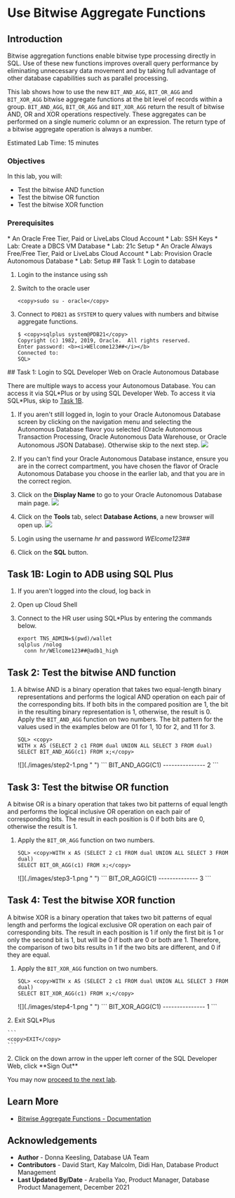 # Use Bitwise Aggregate Functions

## Introduction
Bitwise aggregation functions enable bitwise type processing directly in SQL. Use of these new functions improves overall query performance by eliminating unnecessary data movement and by taking full advantage of other database capabilities such as parallel processing.

This lab shows how to use the new `BIT_AND_AGG`, `BIT_OR_AGG` and `BIT_XOR_AGG` bitwise aggregate functions at the bit level of records within a group. `BIT_AND_AGG`, `BIT_OR_AGG` and `BIT_XOR_AGG` return the result of bitwise AND, OR and XOR operations respectively. These aggregates can be performed on a single numeric column or an expression. The return type of a bitwise aggregate operation is always a number.

Estimated Lab Time: 15 minutes

### Objectives
In this lab, you will:
* Test the bitwise AND function
* Test the bitwise OR function
* Test the bitwise XOR function

### Prerequisites
<if type="dbcs">
* An Oracle Free Tier, Paid or LiveLabs Cloud Account
* Lab: SSH Keys
* Lab: Create a DBCS VM Database
* Lab: 21c Setup
</if>
<if type="atp">
* An Oracle Always Free/Free Tier, Paid or LiveLabs Cloud Account
* Lab: Provision Oracle Autonomous Database
* Lab: Setup
</if>

<if type="dbcs">
## Task 1: Login to database

1. Login to the instance using ssh

2. Switch to the oracle user
    ```
    <copy>sudo su - oracle</copy>
    ```

3. Connect to `PDB21` as `SYSTEM` to query values with numbers and bitwise aggregate functions.

    ```
    $ <copy>sqlplus system@PDB21</copy>
    Copyright (c) 1982, 2019, Oracle.  All rights reserved.
    Enter password: <b><i>WElcome123##</i></b>
    Connected to:
    SQL>
    ```
</if>

<if type="atp">
## Task 1: Login to SQL Developer Web on Oracle Autonomous Database

There are multiple ways to access your Autonomous Database.  You can access it via SQL\*Plus or by using SQL Developer Web.  To access it via SQL\*Plus, skip to [Task 1B](#TASK1B:LogintoADBusingSQLPlus).

1.  If you aren't still logged in, login to your Oracle Autonomous Database screen by clicking on the navigation menu and selecting the Autonomous Database flavor you selected (Oracle Autonomous Transaction Processing, Oracle Autonomous Data Warehouse, or Oracle Autonomous JSON Database). Otherwise skip to the next step.
      ![](../set-operators/images/21c-home-adb.png " ")

2.  If you can't find your Oracle Autonomous Database instance, ensure you are in the correct compartment, you have chosen the flavor of Oracle Autonomous Database you choose in the earlier lab, and that you are in the correct region.

3.  Click on the **Display Name** to go to your Oracle Autonomous Database main page.
      ![](../set-operators/images/21c-adb.png " ")

4.  Click on the **Tools** tab, select **Database Actions**, a new browser will open up.
      ![](../set-operators/images/tools.png " ")

5.  Login using the username *hr* and password *WElcome123##*
6.  Click on the **SQL** button.

## Task 1B: Login to ADB using SQL Plus
1. If you aren't logged into the cloud, log back in
2. Open up Cloud Shell
3. Connect to the HR user using SQL\*Plus by entering the commands below.

    ```
    export TNS_ADMIN=$(pwd)/wallet
    sqlplus /nolog
	  conn hr/WElcome123##@adb1_high
	  ```
</if>

## Task 2: Test the bitwise AND function

1.  A bitwise AND is a binary operation that takes two equal-length binary representations and performs the logical AND operation on each pair of the corresponding bits. If both bits in the compared position are 1, the bit in the resulting binary representation is 1, otherwise, the result is 0. Apply the `BIT_AND_AGG` function on two numbers. The bit pattern for the values used in the examples below are 01 for 1, 10 for 2, and 11 for 3.

    ```
    SQL> <copy>
    WITH x AS (SELECT 2 c1 FROM dual UNION ALL SELECT 3 FROM dual)
    SELECT BIT_AND_AGG(c1) FROM x;</copy>
    ```

    <if type="atp">
    ![](./images/step2-1.png " ")
    </if>

    <if type="dbcs">
    ```
    BIT_AND_AGG(C1)
    ---------------
                  2
    ```
    </if>

## Task 3: Test the bitwise OR function

A bitwise OR is a binary operation that takes two bit patterns of equal length and performs the logical inclusive OR operation on each pair of corresponding bits. The result in each position is 0 if both bits are 0, otherwise the result is 1.

1. Apply the `BIT_OR_AGG` function on two numbers.

    ```
    SQL> <copy>WITH x AS (SELECT 2 c1 FROM dual UNION ALL SELECT 3 FROM dual)
    SELECT BIT_OR_AGG(c1) FROM x;</copy>
    ```
    <if type="atp">
    ![](./images/step3-1.png " ")
    </if>
    <if type="dbcs">
    ```
    BIT_OR_AGG(C1)
    --------------
                3
    ```
    </if>

## Task 4: Test the bitwise XOR function

A bitwise XOR is a binary operation that takes two bit patterns of equal length and performs the logical exclusive OR operation on each pair of corresponding bits. The result in each position is 1 if only the first bit is 1 or only the second bit is 1, but will be 0 if both are 0 or both are 1. Therefore, the comparison of two bits results in 1 if the two bits are different, and 0 if they are equal.

1. Apply the `BIT_XOR_AGG` function on two numbers.

    ```
    SQL> <copy>WITH x AS (SELECT 2 c1 FROM dual UNION ALL SELECT 3 FROM dual)
    SELECT BIT_XOR_AGG(c1) FROM x;</copy>
    ```
    <if type="atp">
    ![](./images/step4-1.png " ")
    </if>

    <if type="dbcs">
    ```
    BIT_XOR_AGG(C1)
    ---------------
                  1
    ```
    </if>


<if type="dbcs">
2.  Exit SQL*Plus

    ```
    <copy>EXIT</copy>
    ```
</if>

<if type="atp">
2.  Click on the down arrow in the upper left corner of the SQL Developer Web, click **Sign Out**
</if>

You may now [proceed to the next lab](#next).


## Learn More
- [Bitwise Aggregate Functions - Documentation](https://docs.oracle.com/en/database/oracle/oracle-database/21/nfcon/bitwise-aggregate-functions-274057636.html)



## Acknowledgements
* **Author** - Donna Keesling, Database UA Team
* **Contributors** -  David Start, Kay Malcolm, Didi Han, Database Product Management
* **Last Updated By/Date** - Arabella Yao, Product Manager, Database Product Management, December 2021